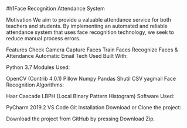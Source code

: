 #h1Face Recognition Attendance System

Motivation
We aim to provide a valuable attendance service for both teachers and students. By implementing an automated and reliable attendance system that uses face recognition technology, we seek to reduce manual process errors.

Features
Check Camera
Capture Faces
Train Faces
Recognize Faces & Attendance
Automatic Email
Tech Used
Built With:

Python 3.7
Modules Used:

OpenCV (Contrib 4.0.1)
Pillow
Numpy
Pandas
Shutil
CSV
yagmail
Face Recognition Algorithms:

Haar Cascade
LBPH (Local Binary Pattern Histogram)
Software Used:

PyCharm 2019.2
VS Code
Git
Installation
Download or Clone the project:

Download the project from GitHub by pressing Download Zip.
